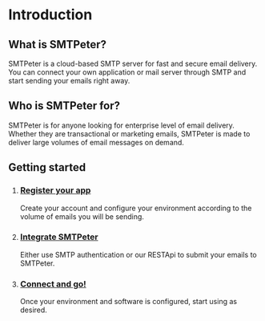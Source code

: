 # Introduction

## What is SMTPeter?

SMTPeter is a cloud-based SMTP server for fast and secure email delivery.
You can connect your own application or mail server through
SMTP and start sending your emails right away.


## Who is SMTPeter for?

SMTPeter is for anyone looking for enterprise level of email delivery.
Whether they are transactional or marketing emails, SMTPeter is made
to deliver large volumes of email messages on demand.

## Getting started

1. ### [Register your app](/documentation/register-your-app)

   Create your account and configure your environment according to the volume of emails you will be sending.

1. ### [Integrate SMTPeter](/documentation/using-smtpeter)

   Either use SMTP authentication or our RESTApi to submit your emails to SMTPeter.

1. ### [Connect and go!](/documentation/using-smtpeter)

   Once your environment and software is configured, start using as desired.
